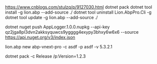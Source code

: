 https://www.cnblogs.com/stulzq/p/9127030.html
dotnet pack
dotnet tool install -g lion.abp --add-source ./
dotnet tool uninstall Lion.AbpPro.Cli -g
dotnet tool update -g lion.abp --add-source ./

dotnet nuget push AppLogger.1.0.0.nupkg --api-key qz2jga8pl3dvn2akksyquwcs9ygggg4exypy3bhxy6w6x6 --source https://api.nuget.org/v3/index.json

lion.abp new abp-vnext-pro -c asdf -p asdf -v 5.3.2.1


dotnet pack -c Release /p:Version=1.2.3